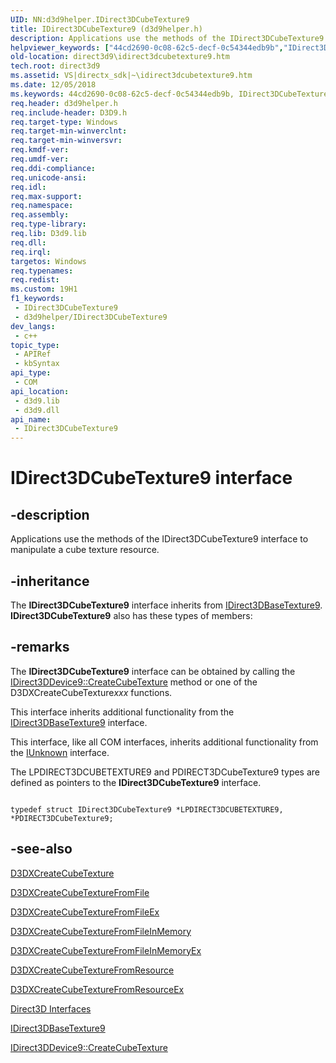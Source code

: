 ```yaml
---
UID: NN:d3d9helper.IDirect3DCubeTexture9
title: IDirect3DCubeTexture9 (d3d9helper.h)
description: Applications use the methods of the IDirect3DCubeTexture9 interface to manipulate a cube texture resource.
helpviewer_keywords: ["44cd2690-0c08-62c5-decf-0c54344edb9b","IDirect3DCubeTexture9","IDirect3DCubeTexture9 interface [Direct3D 9]","IDirect3DCubeTexture9 interface [Direct3D 9]","described","d3d9helper/IDirect3DCubeTexture9","direct3d9.idirect3dcubetexture9"]
old-location: direct3d9\idirect3dcubetexture9.htm
tech.root: direct3d9
ms.assetid: VS|directx_sdk|~\idirect3dcubetexture9.htm
ms.date: 12/05/2018
ms.keywords: 44cd2690-0c08-62c5-decf-0c54344edb9b, IDirect3DCubeTexture9, IDirect3DCubeTexture9 interface [Direct3D 9], IDirect3DCubeTexture9 interface [Direct3D 9],described, d3d9helper/IDirect3DCubeTexture9, direct3d9.idirect3dcubetexture9
req.header: d3d9helper.h
req.include-header: D3D9.h
req.target-type: Windows
req.target-min-winverclnt: 
req.target-min-winversvr: 
req.kmdf-ver: 
req.umdf-ver: 
req.ddi-compliance: 
req.unicode-ansi: 
req.idl: 
req.max-support: 
req.namespace: 
req.assembly: 
req.type-library: 
req.lib: D3d9.lib
req.dll: 
req.irql: 
targetos: Windows
req.typenames: 
req.redist: 
ms.custom: 19H1
f1_keywords:
 - IDirect3DCubeTexture9
 - d3d9helper/IDirect3DCubeTexture9
dev_langs:
 - c++
topic_type:
 - APIRef
 - kbSyntax
api_type:
 - COM
api_location:
 - d3d9.lib
 - d3d9.dll
api_name:
 - IDirect3DCubeTexture9
---
```


# IDirect3DCubeTexture9 interface


## -description

Applications use the methods of the IDirect3DCubeTexture9 interface to manipulate a cube texture resource.

## -inheritance

The <b xmlns:loc="http://microsoft.com/wdcml/l10n">IDirect3DCubeTexture9</b> interface inherits from <a href="/windows/desktop/api/d3d9helper/nn-d3d9helper-idirect3dbasetexture9">IDirect3DBaseTexture9</a>. <b>IDirect3DCubeTexture9</b> also has these types of members:

## -remarks

The <b>IDirect3DCubeTexture9</b> interface can be obtained by calling the <a href="/windows/desktop/api/d3d9/nf-d3d9-idirect3ddevice9-createcubetexture">IDirect3DDevice9::CreateCubeTexture</a> method or one of the D3DXCreateCubeTexture<i>xxx</i> functions.

This interface inherits additional functionality from the <a href="/windows/desktop/api/d3d9helper/nn-d3d9helper-idirect3dbasetexture9">IDirect3DBaseTexture9</a> interface.

This interface, like all COM interfaces, inherits additional functionality from the <a href="/windows/desktop/api/unknwn/nn-unknwn-iunknown">IUnknown</a> interface.

The LPDIRECT3DCUBETEXTURE9 and PDIRECT3DCubeTexture9 types are defined as pointers to the <b>IDirect3DCubeTexture9</b> interface.
    

    


```

typedef struct IDirect3DCubeTexture9 *LPDIRECT3DCUBETEXTURE9, *PDIRECT3DCubeTexture9;

```

## -see-also

<a href="/windows/desktop/direct3d9/d3dxcreatecubetexture">D3DXCreateCubeTexture</a>



<a href="/windows/desktop/direct3d9/d3dxcreatecubetexturefromfile">D3DXCreateCubeTextureFromFile</a>



<a href="/windows/desktop/direct3d9/d3dxcreatecubetexturefromfileex">D3DXCreateCubeTextureFromFileEx</a>



<a href="/windows/desktop/direct3d9/d3dxcreatecubetexturefromfileinmemory">D3DXCreateCubeTextureFromFileInMemory</a>



<a href="/windows/desktop/direct3d9/d3dxcreatecubetexturefromfileinmemoryex">D3DXCreateCubeTextureFromFileInMemoryEx</a>



<a href="/windows/desktop/direct3d9/d3dxcreatecubetexturefromresource">D3DXCreateCubeTextureFromResource</a>



<a href="/windows/desktop/direct3d9/d3dxcreatecubetexturefromresourceex">D3DXCreateCubeTextureFromResourceEx</a>



<a href="/windows/desktop/direct3d9/dx9-graphics-reference-d3d-interfaces">Direct3D Interfaces</a>



<a href="/windows/desktop/api/d3d9helper/nn-d3d9helper-idirect3dbasetexture9">IDirect3DBaseTexture9</a>



<a href="/windows/desktop/api/d3d9/nf-d3d9-idirect3ddevice9-createcubetexture">IDirect3DDevice9::CreateCubeTexture</a>
